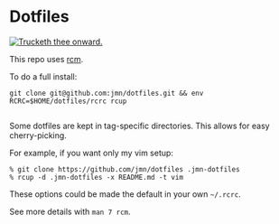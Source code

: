 # Dotfiles
<a href="#">![Trucketh thee onward.](http://www.prguitarman.com/comics/poptart1red1.gif)</a>

This repo uses [rcm][]. 
 
To do a full install:
```
git clone git@github.com:jmn/dotfiles.git && env RCRC=$HOME/dotfiles/rcrc rcup
 
```

Some dotfiles are kept in tag-specific directories.
This allows for easy cherry-picking.

For example, if you want only my vim setup:

```
% git clone https://github.com/jmn/dotfiles .jmn-dotfiles
% rcup -d .jmn-dotfiles -x README.md -t vim
```

These options could be made the default in your own `~/.rcrc`.

See more details with `man 7 rcm`.

[rcm]: https://github.com/thoughtbot/rcm
